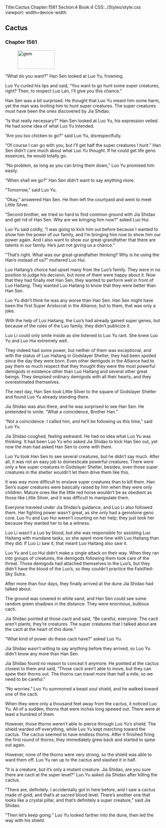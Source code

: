 Title:Cactus 
Chapter:1561 
Section:4 
Book:4 
CSS:../Styles/style.css 
viewport: width=device-width
  
## Cactus
### Chapter 1561 
<figure>
	<img src="../Images/gem.gif" alt="gem" id="gem" width="120" height="60" />
</figure>
  

  
  “What do you want?” Han Sen looked at Luo Yu, frowning.

Luo Yu curled his lips and said, “You want to go hunt some super creatures, right? Then, to respect Luo Lan, I’ll give you this chance.”

Han Sen was a bit surprised. He thought that Luo Yu meant him some harm, yet the man was inviting him to hunt super creatures. The super creatures must have been the ones discovered by Jia Shidao.

“Is that really necessary?” Han Sen looked at Luo Yu, his expression veiled. He had some idea of what Luo Yu intended.

“Are you too chicken to go?” said Luo Yu, disrespectfully.

“Of course I can go with you, but I’ll get half the super creatures I hunt.” Han Sen didn’t care much about what Luo Yu thought. If he could get life geno essences, he would totally go.

“No problem, as long as you can bring them down,” Luo Yu promised him easily.

“When shall we go?” Han Sen didn’t want to say anything more.

“Tomorrow,” said Luo Yu.

“Okay,” answered Han Sen. He then left the courtyard and went to meet Little Silver.

“Second brother, we tried so hard to find common ground with Jia Shidao and get rid of Han Sen. Why are we bringing him now?” asked Luo Hui.

Luo Yu said coldly, “I was going to kick him out before because I wanted to show him the power of our family, and I’m bringing him now to show him our power again. And I also want to show our great-grandfather that there are talents in our family. He’s just not giving us a chance.”

“That’s right. What was our great-grandfather thinking? Why is he using the Han’s instead of us?” muttered Luo Hui.

Luo Haitang’s choice had upset many from the Luo’s family. They were in no position to judge his decision, but none of them were happy about it. Now that they had finally met Han Sen, they wanted to perform well in front of Luo Haitang. They wanted Luo Haitang to know that they were better than Han Sen.

Luo Yu didn’t think he was any worse than Han Sen. Han Sen might have been the first Super Aristocrat in the Alliance, but to them, that was only a joke.

With the help of Luo Haitang, the Luo’s had already gained super genes, but because of the rules of the Luo family, they didn’t publicize it.

Luo Li could only smile inside as she listened to Luo Yu rant. She knew Luo Yu and Luo Hui extremely well.

They indeed had some power, but neither of them was exceptional, and with the status of Luo Haitang in Godslayer Shelter, they had been spoiled since the day they were born. Even other demigods in the Alliance had to pay them so much respect that they thought they were the most powerful demigods in existence other than Luo Haitang and several other great beings. They despised ordinary demigods with all their hearts, and they overestimated themselves.

The next day, Han Sen took Little Silver to the square of Godslayer Shelter and found Luo Yu already standing there.

Jia Shidao was also there, and he was surprised to see Han Sen. He pretended to smile. “What a coincidence, Brother Han.”

“Not a coincidence. I called him, and he’ll be following us this time,” said Luo Yu.

Jia Shidao coughed, feeling awkward. He had no idea what Luo Yu was thinking. It had been Luo Yu who asked Jia Shidao to kick Han Sen out, yet now the man had asked Han Sen to come with them.

Luo Yu took Han Sen to see several creatures, but he didn’t say much. After all, it was not an easy job to domesticate powerful creatures. There were only a few super creatures in Godslayer Shelter, besides, even those super creatures in the shelter wouldn’t let them drive them like this.

It was way more difficult to enslave super creatures than to kill them. Han Sen’s super creatures were basically raised by him when they were only children. Mature ones like the little red horse wouldn’t be as obedient as those like Little Silver, and it was difficult to manipulate them.

Everyone traveled under Jia Shidao’s guidance, and Luo Li also followed them. Her fighting power wasn’t great, as she only had a gemstone geno core. Luo Yu and Luo Hui weren’t counting on her help; they just took her because they wanted her to be a witness.

Luo Li wasn’t a Luo by blood, but she was responsible for assisting Luo Haitang with mundane tasks, so she spent more time with Luo Haitang than they did. If Luo Li saw it, that meant Luo Haitang also saw it.

Luo Yu and Luo Hui didn’t make a single attack on their way. When they ran into groups of creatures, the demigods following them took care of the threat. Those demigods had attached themselves to the Luo’s, but they didn’t have the blood of the Luo’s, so they couldn’t practice the Falsified-Sky Sutra.

After more than four days, they finally arrived at the dune Jia Shidao had talked about.

The ground was covered in white sand, and Han Sen could see some random green shadows in the distance. They were enormous, bulbous cacti.

Jia Shidao pointed at those cacti and said, “Be careful, everyone. The cacti aren’t plants; they’re creatures. The super creatures that I talked about are the cacti at the heart of this dune.”

“What kind of power do these cacti have?” asked Luo Yu.

Jia Shidao wasn’t willing to say anything before they arrived, so Luo Yu didn’t know any more than Han Sen.

Jia Shidao found no reason to conceal it anymore. He pointed at the cactus closest to them and said, “Those cacti aren’t able to move, but they can spew their thorns out. The thorns can travel more than half a mile, so we need to be careful.”

“No worries.” Luo Yu summoned a beast soul shield, and he walked toward one of the cacti.

When they were only a thousand feet away from the cactus, it noticed Luo Yu. All of a sudden, thorns that were inches long spewed out. There were at least a hundred of them.

However, those thorns weren’t able to pierce through Luo Yu’s shield. The shield warded off everything, while Luo Yu kept marching toward the cactus. The cactus seemed to have endless thorns. After it finished firing the first round of thorns, they immediately grew back and started to spew out again.

However, none of the thorns were very strong, so the shield was able to ward them off. Luo Yu ran up to the cactus and slashed it in half.

“It is a creature, but it’s only a mutant creature. Jia Shidao, are you sure there are cacti at the super level?” Luo Yu asked Jia Shidao after killing the cactus.

“There are, definitely. I accidentally got in here before, and I saw a cactus made of gold, and that’s at sacred blood level. There’s another one that looks like a crystal pillar, and that’s definitely a super creature,” said Jia Shidao.

“Then let’s keep going.” Luo Yu looked farther into the dune, then led the way with his shield.

